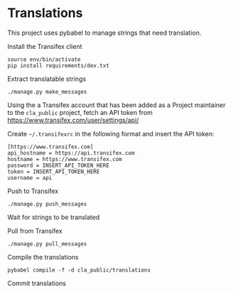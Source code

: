 # Translations

This project uses pybabel to manage strings that need translation. 

Install the Transifex client

    source env/bin/activate
    pip install requirements/dev.txt

Extract translatable strings

    ./manage.py make_messages

Using the a Transifex account that has been added as a Project maintainer to the `cla_public` project,
fetch an API token from https://www.transifex.com/user/settings/api/

Create `~/.transifexrc` in the following format and insert the API token:

    [https://www.transifex.com]
    api_hostname = https://api.transifex.com
    hostname = https://www.transifex.com
    password = INSERT_API_TOKEN_HERE
    token = INSERT_API_TOKEN_HERE
    username = api

Push to Transifex
        
    ./manage.py push_messages

Wait for strings to be translated

Pull from Transifex

    ./manage.py pull_messages
        
Compile the translations

    pybabel compile -f -d cla_public/translations

Commit translations

